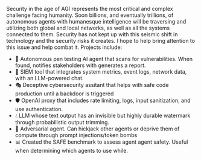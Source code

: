 Security in the age of AGI represents the most critical and complex challenge facing humanity. Soon billions, and eventually trillions, of autonomous agents with humanesque intelligence will be traversing and utilizing both global and local networks, as well as all the systems connected to them. Security has not kept up with this seismic shift in technology and the security risks it creates. I hope to help bring attention to this issue and help combat it. Projects include:

- 🔴 Autonomous pen testing AI agent that scans for vulnerabilities. When found, notifies stakeholders with generates a report.
- 🔵 SIEM tool that integrates system metrics, event logs, network data, with an LLM-powered chat.
- 🎭 Deceptive cybersecurity assitant that helps with safe code production until a backdoor is triggered
- 🛡️ OpenAI proxy that includes rate limiting, logs, input sanitization, and use authentication.
- 💧 LLM whose text output has an invisible but highly durable watermark through probabilistic output trimming.
- 🏹 Adversarial agent. Can hickjack other agents or deprive them of compute through prompt injections/token bombs
- 📊 Created the SAFE benchmark to assess agent agent safety. Useful when determining which agents to use while.
